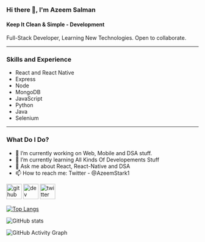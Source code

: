 ### Hi there 👋, I'm Azeem Salman
#### Keep It Clean & Simple - Development
Full-Stack Developer, Learning New Technologies. Open to collaborate.

----------------------------------------------------------------------------------------------------------------------------------------------

### Skills and Experience 
* React and React Native
* Express
* Node
* MongoDB
* JavaScript
* Python
* Java
* Selenium

-----------------------------------------------------------------------------------------------------------------------------------------------

### What Do I Do?
- 🔭 I’m currently working on Web, Mobile and DSA stuff. 
- 🌱 I’m currently learning All Kinds Of Developements Stuff 
- 💬 Ask me about React, React-Native and DSA 
- 📫 How to reach me: Twitter - @AzeemStark1 


[<img src='https://cdn.jsdelivr.net/npm/simple-icons@3.0.1/icons/github.svg' alt='github' height='40'>](https://github.com/salman4js)  [<img src='https://cdn.jsdelivr.net/npm/simple-icons@3.0.1/icons/hashnode.svg' alt='dev' height='40'>](https://salmanjs.hashnode.dev/)  [<img src='https://cdn.jsdelivr.net/npm/simple-icons@3.0.1/icons/twitter.svg' alt='twitter' height='40'>](https://twitter.com/@AzeemStark1)  

[![Top Langs](https://github-readme-stats.vercel.app/api/top-langs/?username=salman4js)](https://github.com/anuraghazra/github-readme-stats)

![GitHub stats](https://github-readme-stats.vercel.app/api?username=salman4js&show_icons=true&count_private=true)  

![GitHub Activity Graph](https://activity-graph.herokuapp.com/graph?username=salman4js)  

